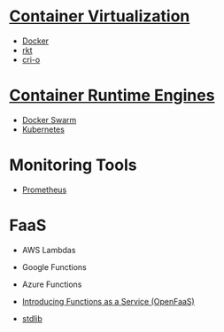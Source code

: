 
# [Container Virtualization](https://en.wikipedia.org/wiki/Operating-system-level_virtualization)

- [Docker](https://www.docker.com/)
- [rkt](https://coreos.com/rkt/)
- [cri-o](http://cri-o.io/)

# [Container Runtime Engines](https://containerd.io/)

- [Docker Swarm](https://docs.docker.com/engine/swarm/)
- [Kubernetes](https://kubernetes.io/)

# Monitoring Tools

- [Prometheus](https://prometheus.io)

# FaaS

- AWS Lambdas
- Google Functions
- Azure Functions

- [Introducing Functions as a Service (OpenFaaS)](https://blog.alexellis.io/introducing-functions-as-a-service/)
- [stdlib](https://stdlib.com/)
